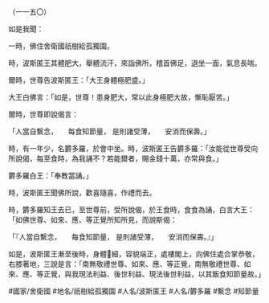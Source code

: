 （一一五〇）

如是我聞：

一時，佛住舍衛國祇樹給孤獨園。

時，波斯匿王其體肥大，舉體流汗，來詣佛所，稽首佛足，退坐一面，氣息長喘。

爾時，世尊告波斯匿王：「大王身體極肥盛。」

大王白佛言：「如是，世尊！患身肥大，常以此身極肥大故，慚恥厭苦。」

爾時，世尊即說偈言：

「人當自繫念，　　每食知節量，
是則諸受薄，　　安消而保壽。」

時，有一年少，名欝多羅，於會中坐。時，波斯匿王告欝多羅：「汝能從世尊受向所說偈，每至食時，為我誦不？若能爾者，賜金錢十萬，亦常與食。」

欝多羅白王：「奉教當誦。」

時，波斯匿王聞佛所說，歡喜隨喜，作禮而去。

時，欝多羅知王去已，至世尊前，受所說偈，於王食時，食食為誦，白言大王：「如佛世尊、如來、應、等正覺所知所見，而說斯偈：

「『人當自繫念，　　每食知節量，
是則諸受薄，　　安消而保壽。』」

如是，波斯匿王漸至後時，身體𦟛細，容貌端正，處樓閣上，向佛住處合掌恭敬，右膝著地，三說是言：「南無敬禮世尊、如來、應、等正覺，南無敬禮世尊、如來、應、等正覺，與我現法利益、後世利益、現法後世利益，以其飯食知節量故。」

#國家/舍衛國
#地名/祇樹給孤獨園
#人名/波斯匿王
#人名/欝多羅
#繫念
#知節量
